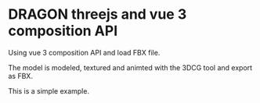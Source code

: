 # DRAGON threejs and vue 3 composition API
Using vue 3 composition API and load FBX file. 

The model is modeled, textured and animted with the 3DCG tool and export as FBX. 

This is a simple example.
